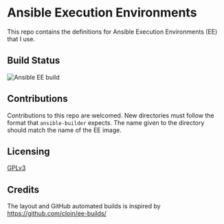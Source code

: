 # Ansible Execution Environments

This repo contains the definitions for Ansible Execution Environments (EE) that
I use.

## Build Status

![Ansible EE build](https://github.com/bevans/ansible-ee/actions/workflows/ansible-ee-build.yml/badge.svg)

## Contributions

Contributions to this repo are welcomed. New directories must follow the format
that `ansible-builder` expects.
The name given to the directory should match the name of the EE image.

## Licensing

[GPLv3](./LICENSE)

## Credits

The layout and GitHub automated builds is inspired by
<https://github.com/cloin/ee-builds/>
